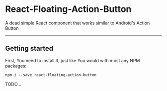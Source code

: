 # React-Floating-Action-Button
A dead simple React component that works similar to Android's Action Button
___

## Getting started
First, You need to install It, just like You would with most any NPM packages:
```
npm i --save react-floating-action-button
```
TODO...
